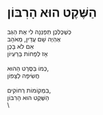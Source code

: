 # הַשֶּׁקֶט הוּא הָרִבּוֹן

כְּשֶׁכֻּלְּכֶן תְּפַנֵּנָּה לִי אֶת הַגַּב\
אֶהְיֶה שָׁם עֲדַיִן, מְאֹהָב\
אִם לֹא בָּכֶן\
אָז לְפָחוֹת בָּרַעְיוֹן\
\
כְּמוֹ בַּסֶּרֶט הַהוּא,\
חֲשִׂיפָה לַצָּפוֹן\
\
בִּמְקוֹמוֹת רְחוֹקִים,\
הַשֶּׁקֶט הוּא הָרִבּוֹן\
\